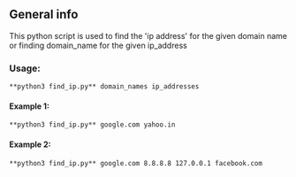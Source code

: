 ## General info
This python script is used to find the 'ip address' for the given domain name or finding domain_name for the given ip_address 


### Usage:
```
**python3 find_ip.py** domain_names ip_addresses
```

#### Example 1:
```
**python3 find_ip.py** google.com yahoo.in
```

#### Example 2:
```
**python3 find_ip.py** google.com 8.8.8.8 127.0.0.1 facebook.com
```
